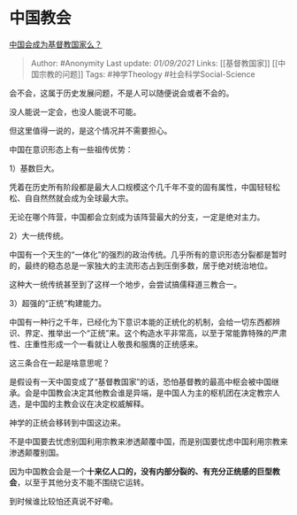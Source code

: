 # 中国教会
[中国会成为基督教国家么？](https://www.zhihu.com/question/20755959/answer/2093808410)

> Author: #Anonymity 
Last update: *01/09/2021* 
Links: [[基督教国家]] [[中国宗教的问题]]
Tags:  #神学Theology #社会科学Social-Science   
  

会不会，这属于历史发展问题，不是人可以随便说会或者不会的。

没人能说一定会，也没人能说不可能。

但这里值得一说的，是这个情况并不需要担心。

中国在意识形态上有一些祖传优势：

1）基数巨大。

凭着在历史所有阶段都是最大人口规模这个几千年不变的固有属性，中国轻轻松松、自自然然就会成为全球最大宗。

无论在哪个阵营，中国都会立刻成为该阵营最大的分支，一定是绝对主力。

2）大一统传统。

中国有一个天生的“一体化”的强烈的政治传统。几乎所有的意识形态分裂都是暂时的，最终的稳态总是一家独大的主流形态占到压倒多数，居于绝对统治地位。

这种大一统传统甚至到了这样一个地步，会尝试搞儒释道三教合一。

3）超强的“正统”构建能力。

中国有一种行之千年，已经化为下意识本能的正统化的机制，会给一切东西都辨识、界定、推举出一个“正统”来。这个构造水平非常高，以至于常能靠特殊的严肃性、庄重性形成一个一看就让人敬畏和服膺的正统感来。

这三条合在一起是啥意思呢？

是假设有一天中国变成了“基督教国家”的话，恐怕基督教的最高中枢会被中国继承。会是中国教会决定其他教会谁是异端，是中国人为主的枢机团在决定教宗人选，是中国的主教会议在决定权威解释。

神学的正统会移转到中国这边来。

不是中国要去忧虑别国利用宗教来渗透颠覆中国，而是别国要忧虑中国利用宗教来渗透颠覆别国。

因为中国教会会是一个**十来亿人口的，没有内部分裂的、有充分正统感的巨型教会**，以至于其他分支不能不围绕它运转。

到时候谁比较怕还真说不好嘞。